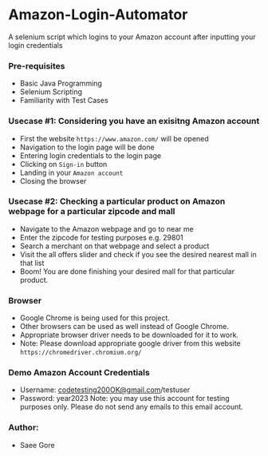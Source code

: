 # Amazon-Login-Automator
A selenium script which logins to your Amazon account after inputting your login credentials

### Pre-requisites
- Basic Java Programming
- Selenium Scripting
- Familiarity with Test Cases

### Usecase #1: Considering you have an exisitng Amazon account

- First the website `https://www.amazon.com/` will be opened
- Navigation to the login page will be done
- Entering login credentials to the login page
- Clicking on `Sign-in` button
- Landing in your `Amazon account`
- Closing the browser

### Usecase #2: Checking a particular product on Amazon webpage for a particular zipcode and mall

- Navigate to the Amazon webpage and go to near me
- Enter the zipcode for testing purposes e.g. 29801
- Search a merchant on that webpage and select a product
- Visit the all offers slider and check if you see the desired nearest mall in that list
- Boom! You are done finishing your desired mall for that particular product.



### Browser 
- Google Chrome is being used for this project. 
- Other browsers can be used as well instead of Google Chrome. 
- Appropriate browser driver needs to be downloaded for it to work.
- Note: Please download appropriate google driver from this website `https://chromedriver.chromium.org/`


### Demo Amazon Account Credentials 
- Username: codetesting200OK@gmail.com/testuser
- Password: year2023
Note: you may use this account for testing purposes only. Please do not send any emails to this email account.

### Author:
- Saee Gore
